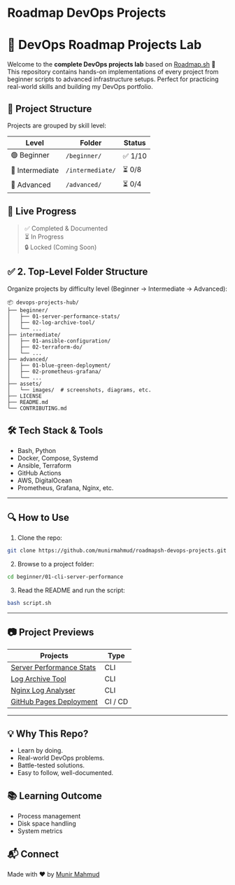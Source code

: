 # Roadmap DevOps Projects


# 🚀 DevOps Roadmap Projects Lab

Welcome to the **complete DevOps projects lab** based on [Roadmap.sh](https://roadmap.sh/devops/projects) 🚀 This repository contains hands-on implementations of every project from beginner scripts to advanced infrastructure setups. Perfect for practicing real-world skills and building my DevOps portfolio.

## 📁 Project Structure

Projects are grouped by skill level:

| Level       | Folder        | Status  |
|-------------|---------------|---------|
| 🟢 Beginner | `/beginner/`  | ✅ 1/10 |
| 🔵 Intermediate | `/intermediate/` | ⏳ 0/8 |
| 🔴 Advanced | `/advanced/`  | ⏳ 0/4 |

## 📌 Live Progress

> ✅ Completed & Documented  
> ⏳ In Progress  
> 🔒 Locked (Coming Soon)


## ✅ 2. **Top-Level Folder Structure**

Organize projects by difficulty level (Beginner → Intermediate → Advanced):

```
📦 devops-projects-hub/
├── beginner/
│   ├── 01-server-performance-stats/
│   ├── 02-log-archive-tool/
│   └── ...
├── intermediate/
│   ├── 01-ansible-configuration/
│   ├── 02-terraform-do/
│   └── ...
├── advanced/
│   ├── 01-blue-green-deployment/
│   ├── 02-prometheus-grafana/
│   └── ...
├── assets/
│   └── images/  # screenshots, diagrams, etc.
├── LICENSE
├── README.md
└── CONTRIBUTING.md
```

## 🛠️ Tech Stack & Tools
- Bash, Python
- Docker, Compose, Systemd
- Ansible, Terraform
- GitHub Actions
- AWS, DigitalOcean
- Prometheus, Grafana, Nginx, etc.

---

## 🔍 How to Use
1. Clone the repo:
```bash
git clone https://github.com/munirmahmud/roadmapsh-devops-projects.git
```

2. Browse to a project folder:

```bash
cd beginner/01-cli-server-performance
```

3. Read the README and run the script:

```bash
bash script.sh
```

---

## 📷 Project Previews

| Projects                                | Type                      |
| ----------------------------------------|-------------------------- |
| [Server Performance Stats](https://github.com/munirmahmud/roadmapsh-devops-projects/tree/main/01-beginner/01-server-performance-stats)  | CLI |
| [Log Archive Tool](https://github.com/munirmahmud/roadmapsh-devops-projects/tree/main/beginner/02-log-archive-tool)                              | CLI
| [Nginx Log Analyser]()                            | CLI
| [GitHub Pages Deployment]()                       | CI / CD


---

## 💡 Why This Repo?

* Learn by doing.
* Real-world DevOps problems.
* Battle-tested solutions.
* Easy to follow, well-documented.

## 📚 Learning Outcome

* Process management
* Disk space handling
* System metrics


## 📬 Connect

Made with ❤️ by [Munir Mahmud](https://github.com/munirmahmud)